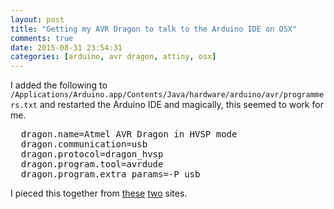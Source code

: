 ```yaml
---
layout: post
title: "Getting my AVR Dragon to talk to the Arduino IDE on OSX"
comments: true
date: 2015-08-31 23:54:31
categories: [arduino, avr dragon, attiny, osx]
---
```


I added the following to `/Applications/Arduino.app/Contents/Java/hardware/arduino/avr/programmers.txt` and restarted the Arduino IDE and magically, this seemed to work for me.

<pre>
  dragon.name=Atmel AVR Dragon in HVSP mode
  dragon.communication=usb
  dragon.protocol=dragon_hvsp
  dragon.program.tool=avrdude
  dragon.program.extra_params=-P usb
</pre>

I pieced this together from [these](http://fab.cba.mit.edu/classes/863.12/people/charles.fracchia/wk6.html#fabsampler) [two](http://www.instructables.com/id/Add-a-custom-programmer-on-Arduino-IDE/?ALLSTEPS) sites.
